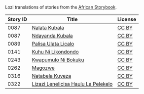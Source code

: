 Lozi translations of stories from the [African Storybook](https://africanstorybook.org).

Story ID | Title | License
-------- | ----- | -------
0087 | [Nalata Kubala](https://africanstorybook.org/reader.php?id=18621&d=0&a=1) | [CC BY](https://creativecommons.org/licenses/by/3.0/)
0087 | [Ndayanda Kubala](https://africanstorybook.org/reader.php?id=20768&d=0&a=1) | [CC BY](https://creativecommons.org/licenses/by/3.0/)
0089 | [Palisa Ulata Licalo](https://africanstorybook.org/reader.php?id=20776&d=0&a=1) | [CC BY](https://creativecommons.org/licenses/by/4.0/)
0141 | [Kuhu Ni Likondondo](https://africanstorybook.org/reader.php?id=18706&d=0&a=1) | [CC BY](https://creativecommons.org/licenses/by/3.0/)
0243 | [Kwapumulo Ni Bokuku](https://africanstorybook.org/reader.php?id=18715&d=0&a=1) | [CC BY](https://creativecommons.org/licenses/by/4.0/)
0262 | [Magozwe](https://africanstorybook.org/reader.php?id=18742&d=0&a=1) | [CC BY](https://creativecommons.org/licenses/by/4.0/)
0316 | [Natabela Kuyeza](http://africanstorybook.org/reader.php?id=18622&d=0&a=1) | [CC BY](https://creativecommons.org/licenses/by/4.0/)
0322 | [Lizazi Lenelicisa Haulu La Pelekelo](http://africanstorybook.org/reader.php?id=18737&d=0&a=1) | [CC BY](https://creativecommons.org/licenses/by/3.0/)

